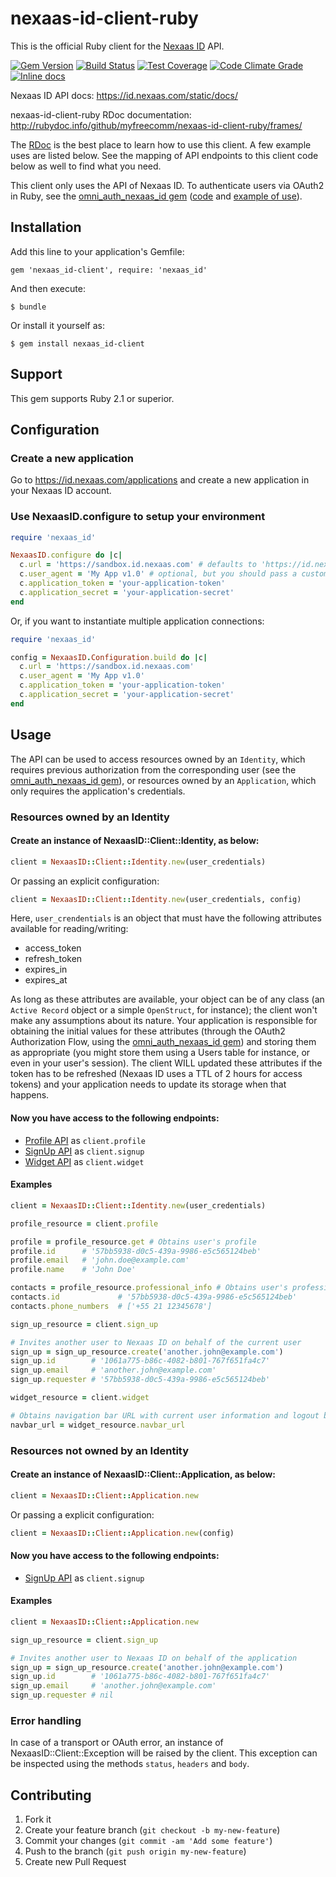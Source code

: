 # nexaas-id-client-ruby

This is the official Ruby client for the [Nexaas ID](https://id.nexaas.com) API.

[![Gem Version](https://badge.fury.io/rb/nexaas-id-client.png)](https://rubygems.org/gems/nexaas-id-client)
[![Build Status](https://travis-ci.org/myfreecomm/nexaas-id-client-ruby.png?branch=master)](https://travis-ci.org/myfreecomm/nexaas-id-client-ruby)
[![Test Coverage](https://coveralls.io/repos/myfreecomm/nexaas-id-client-ruby/badge.png?branch=master)](https://coveralls.io/r/myfreecomm/nexaas-id-client-ruby)
[![Code Climate Grade](https://codeclimate.com/github/myfreecomm/nexaas-id-client-ruby.png)](https://codeclimate.com/github/myfreecomm/nexaas-id-client-ruby)
[![Inline docs](http://inch-ci.org/github/myfreecomm/nexaas-id-client-ruby.svg)](http://inch-ci.org/github/myfreecomm/nexaas-id-client-ruby)

Nexaas ID API docs: https://id.nexaas.com/static/docs/

nexaas-id-client-ruby RDoc documentation: http://rubydoc.info/github/myfreecomm/nexaas-id-client-ruby/frames/

The [RDoc](http://rubydoc.info/github/myfreecomm/nexaas-id-client-ruby/frames/) is the best place to learn how to use this client. A few example uses are listed below. See the mapping of API endpoints to this client code below as well to find what you need.

This client only uses the API of Nexaas ID. To authenticate users via OAuth2 in Ruby, see the [omni_auth_nexaas_id gem](https://rubygems.org/gems/omni_auth_nexaas_id) ([code](https://github.com/myfreecomm/omniauth-nexaas_id) and [example of use](https://github.com/myfreecomm/nexaas-id-demo-apps)).

## Installation

Add this line to your application's Gemfile:

    gem 'nexaas_id-client', require: 'nexaas_id'

And then execute:

    $ bundle

Or install it yourself as:

    $ gem install nexaas_id-client

## Support

This gem supports Ruby 2.1 or superior.

## Configuration

### Create a new application

Go to https://id.nexaas.com/applications and create a new application in your Nexaas ID account.

### Use NexaasID.configure to setup your environment

```ruby
require 'nexaas_id'

NexaasID.configure do |c|
  c.url = 'https://sandbox.id.nexaas.com' # defaults to 'https://id.nexaas.com' if omitted
  c.user_agent = 'My App v1.0' # optional, but you should pass a custom user-agent identifying your app
  c.application_token = 'your-application-token'
  c.application_secret = 'your-application-secret'
end
```

Or, if you want to instantiate multiple application connections:

```ruby
require 'nexaas_id'

config = NexaasID.Configuration.build do |c|
  c.url = 'https://sandbox.id.nexaas.com'
  c.user_agent = 'My App v1.0'
  c.application_token = 'your-application-token'
  c.application_secret = 'your-application-secret'
end
```

## Usage

The API can be used to access resources owned by an `Identity`, which requires previous authorization from the
corresponding user (see the [omni_auth_nexaas_id gem](https://rubygems.org/gems/omni_auth_nexaas_id)),
or resources owned by an `Application`, which only requires the application's credentials.

### Resources owned by an Identity

#### Create an instance of NexaasID::Client::Identity, as below:

```ruby
client = NexaasID::Client::Identity.new(user_credentials)
```

Or passing an explicit configuration:

```ruby
client = NexaasID::Client::Identity.new(user_credentials, config)
```

Here, `user_crendentials` is an object that must have the following attributes available for reading/writing:
* access_token
* refresh_token
* expires_in
* expires_at

As long as these attributes are available, your object can be of any class (an `Active Record` object or a
simple `OpenStruct`, for instance); the client won't make any assumptions about its nature. Your application is responsible
for obtaining the initial values for these attributes (through the OAuth2 Authorization Flow, using the
[omni_auth_nexaas_id gem](https://rubygems.org/gems/omni_auth_nexaas_id])) and storing them as appropriate
(you might store them using a Users table for instance, or even in your user's session). The client WILL updated these
attributes if the token has to be refreshed (Nexaas ID uses a TTL of 2 hours for access tokens) and your application
needs to update its storage when that happens.

#### Now you have access to the following endpoints:

* [Profile API](https://docs.id.nexaas.com/api/profile-data-routes) as `client.profile`
* [SignUp API](https://docs.id.nexaas.com/api/invitation) as `client.signup`
* [Widget API](https://docs.id.nexaas.com/api/widget) as `client.widget`

#### Examples

```ruby
client = NexaasID::Client::Identity.new(user_credentials)

profile_resource = client.profile

profile = profile_resource.get # Obtains user's profile
profile.id      # '57bb5938-d0c5-439a-9986-e5c565124beb'
profile.email   # 'john.doe@example.com'
profile.name    # 'John Doe'

contacts = profile_resource.professional_info # Obtains user's professional information
contacts.id             # '57bb5938-d0c5-439a-9986-e5c565124beb'
contacts.phone_numbers  # ['+55 21 12345678']

sign_up_resource = client.sign_up

# Invites another user to Nexaas ID on behalf of the current user
sign_up = sign_up_resource.create('another.john@example.com')
sign_up.id        # '1061a775-b86c-4082-b801-767f651fa4c7'
sign_up.email     # 'another.john@example.com'
sign_up.requester # '57bb5938-d0c5-439a-9986-e5c565124beb'

widget_resource = client.widget

# Obtains navigation bar URL with current user information and logout button
navbar_url = widget_resource.navbar_url
```

### Resources not owned by an Identity

#### Create an instance of NexaasID::Client::Application, as below:


```ruby
client = NexaasID::Client::Application.new
```

Or passing a explicit configuration:

```ruby
client = NexaasID::Client::Application.new(config)
```

#### Now you have access to the following endpoints:

* [SignUp API](https://docs.id.nexaas.com/api/invitation) as `client.signup`

#### Examples

```ruby
client = NexaasID::Client::Application.new

sign_up_resource = client.sign_up

# Invites another user to Nexaas ID on behalf of the application
sign_up = sign_up_resource.create('another.john@example.com')
sign_up.id        # '1061a775-b86c-4082-b801-767f651fa4c7'
sign_up.email     # 'another.john@example.com'
sign_up.requester # nil
```

### Error handling

In case of a transport or OAuth error, an instance of NexaasID::Client::Exception will be raised by the client.
This exception can be inspected using the methods `status`, `headers` and `body`.

## Contributing

1. Fork it
2. Create your feature branch (`git checkout -b my-new-feature`)
3. Commit your changes (`git commit -am 'Add some feature'`)
4. Push to the branch (`git push origin my-new-feature`)
5. Create new Pull Request
